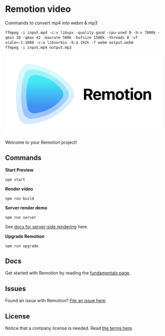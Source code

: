# Remotion video

Commands to convert mp4 into webm & mp3
```console
ffmpeg -i input.mp4 -c:v libvpx -quality good -cpu-used 0 -b:v 7000k -qmin 10 -qmax 42 -maxrate 500k -bufsize 1500k -threads 8 -vf scale=-1:1080 -c:a libvorbis -b:a 192k -f webm output.webm
ffmpeg -i input.mp4 output.mp3
```

<p align="center">
  <a href="https://github.com/JonnyBurger/remotion-logo">
    <img src="https://github.com/JonnyBurger/remotion-logo/raw/main/withtitle/element-0.png">
  </a>
</p>

Welcome to your Remotion project!

## Commands

**Start Preview**

```console
npm start
```

**Render video**

```console
npm run build
```

**Server render demo**

```console
npm run server
```

See [docs for server-side rendering](https://www.remotion.dev/docs/ssr) here.

**Upgrade Remotion**

```console
npm run upgrade
```

## Docs

Get started with Remotion by reading the [fundamentals page](https://www.remotion.dev/docs/the-fundamentals).

## Issues

Found an issue with Remotion? [File an issue here](https://github.com/JonnyBurger/remotion/issues/new).

## License

Notice that a company license is needed. Read [the terms here](https://github.com/JonnyBurger/remotion/blob/main/LICENSE.md).
